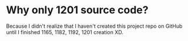 # Why only 1201 source code?
Because I didn't realize that I haven't created this project repo on GitHub until I finished 1165, 1182, 1192, 1201 creation XD.
